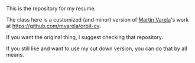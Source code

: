 This is the repository for my resume.

The class here is a customized (and minor) version of [Martin Varela](https://github.com/mvarela)'s work at https://github.com/mvarela/orbit-cv.

If you want the original thing, I suggest checking that repository. 

If you still like and want to use my cut down version, you can do that by all means.
